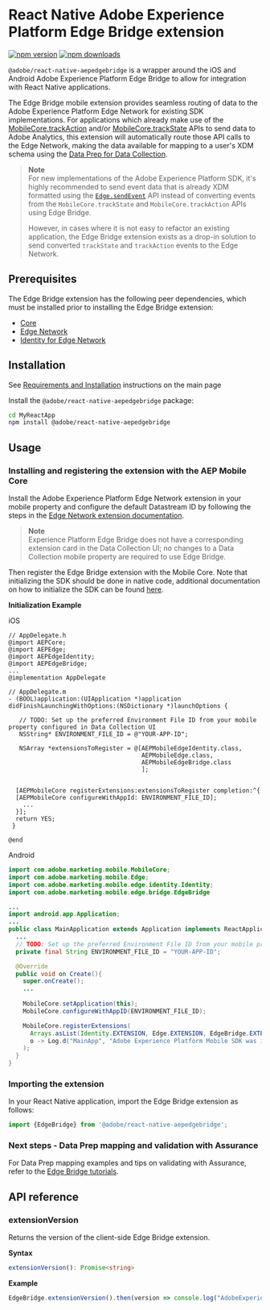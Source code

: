 
# React Native Adobe Experience Platform Edge Bridge extension

[![npm version](https://badge.fury.io/js/%40adobe%2Freact-native-aepedgebridge.svg)](https://www.npmjs.com/package/@adobe/react-native-aepedgebridge)
[![npm downloads](https://img.shields.io/npm/dm/@adobe/react-native-aepedgebridge)](https://www.npmjs.com/package/@adobe/react-native-aepedgebridge)

`@adobe/react-native-aepedgebridge` is a wrapper around the iOS and Android Adobe Experience Platform Edge Bridge to allow for integration with React Native applications.

The Edge Bridge mobile extension provides seamless routing of data to the Adobe Experience Platform Edge Network for existing SDK implementations. For applications which already make use of the [MobileCore.trackAction](../core/README.md#trackaction) and/or [MobileCore.trackState](../core/README.md#trackstate) APIs to send data to Adobe Analytics, this extension will automatically route those API calls to the Edge Network, making the data available for mapping to a user's XDM schema using the [Data Prep for Data Collection](https://experienceleague.adobe.com/docs/experience-platform/data-prep/home.html).

> **Note**  
> For new implementations of the Adobe Experience Platform SDK, it's highly recommended to send event data that is already XDM formatted using the [`Edge.sendEvent`](../edge/README.md#api-reference) API instead of converting events from the `MobileCore.trackState` and `MobileCore.trackAction` APIs using Edge Bridge. 
> 
> However, in cases where it is not easy to refactor an existing application, the Edge Bridge extension exists as a drop-in solution to send converted `trackState` and `trackAction` events to the Edge Network.


## Prerequisites

The Edge Bridge extension has the following peer dependencies, which must be installed prior to installing the Edge Bridge extension:
- [Core](../core/README.md)
- [Edge Network](../edge/README.md)
- [Identity for Edge Network](../edgeidentity/README.md)

## Installation

See [Requirements and Installation](https://github.com/adobe/aepsdk-react-native#requirements) instructions on the main page

Install the `@adobe/react-native-aepedgebridge` package:

```bash
cd MyReactApp
npm install @adobe/react-native-aepedgebridge
```
## Usage

### Installing and registering the extension with the AEP Mobile Core

Install the Adobe Experience Platform Edge Network extension in your mobile property and configure the default Datastream ID by following the steps in the [Edge Network extension documentation](https://developer.adobe.com/client-sdks/documentation/edge-network).

> **Note**  
> Experience Platform Edge Bridge does not have a corresponding extension card in the Data Collection UI; no changes to a Data Collection mobile property are required to use Edge Bridge.

Then register the Edge Bridge extension with the Mobile Core.
Note that initializing the SDK should be done in native code, additional documentation on how to initialize the SDK can be found [here](https://github.com/adobe/aepsdk-react-native#initializing).


**Initialization Example**

iOS
```objc
// AppDelegate.h
@import AEPCore;
@import AEPEdge;
@import AEPEdgeIdentity;
@import AEPEdgeBridge;
...
@implementation AppDelegate

// AppDelegate.m
- (BOOL)application:(UIApplication *)application didFinishLaunchingWithOptions:(NSDictionary *)launchOptions {

   // TODO: Set up the preferred Environment File ID from your mobile property configured in Data Collection UI
   NSString* ENVIRONMENT_FILE_ID = @"YOUR-APP-ID";

   NSArray *extensionsToRegister = @[AEPMobileEdgeIdentity.class, 
                                     AEPMobileEdge.class,
                                     AEPMobileEdgeBridge.class
                                     ];

  
  [AEPMobileCore registerExtensions:extensionsToRegister completion:^{
  [AEPMobileCore configureWithAppId: ENVIRONMENT_FILE_ID];  
    ...   
  }]; 
  return YES;   
 } 

@end
```

Android
```java
import com.adobe.marketing.mobile.MobileCore;
import com.adobe.marketing.mobile.Edge;
import com.adobe.marketing.mobile.edge.identity.Identity;
import com.adobe.marketing.mobile.edge.bridge.EdgeBridge

...
import android.app.Application;
...
public class MainApplication extends Application implements ReactApplication {
  ...
  // TODO: Set up the preferred Environment File ID from your mobile property configured in Data Collection UI
  private final String ENVIRONMENT_FILE_ID = "YOUR-APP-ID";

  @Override
  public void on Create(){
    super.onCreate();
    ...
  
    MobileCore.setApplication(this);
    MobileCore.configureWithAppID(ENVIRONMENT_FILE_ID);

    MobileCore.registerExtensions(
      Arrays.asList(Identity.EXTENSION, Edge.EXTENSION, EdgeBridge.EXTENSION),
      o -> Log.d("MainApp", "Adobe Experience Platform Mobile SDK was initialized")
    );
  }
}  
```

### Importing the extension
In your React Native application, import the Edge Bridge extension as follows:
```typescript
import {EdgeBridge} from '@adobe/react-native-aepedgebridge';
```

### Next steps - Data Prep mapping and validation with Assurance

For Data Prep mapping examples and tips on validating with Assurance, refer to the [Edge Bridge tutorials](https://github.com/adobe/aepsdk-edgebridge-ios/tree/main/Documentation/tutorials).

## API reference
### extensionVersion
Returns the version of the client-side Edge Bridge extension.

**Syntax**
```typescript
extensionVersion(): Promise<string>
```

**Example**
```typescript
EdgeBridge.extensionVersion().then(version => console.log("AdobeExperienceSDK: Edge Bridge version: " + version));
```
